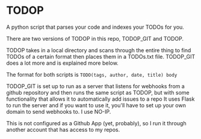 # TODOP
A python script that parses your code and indexes your TODOs for you.

There are two versions of TODOP in this repo, TODOP_GIT and TODOP.

TODOP takes in a local directory and scans through the entire thing to find TODOs of a certain format then places them in a TODOs.txt file. 
TODOP_GIT does a lot more and is explained more below.

The format for both scripts is
`TODO(tags, author, date, title) body`

TODOP_GIT is set up to run as a server that listens for webhooks from a github repository and then runs the same script as TODOP, but with some functionality that allows it to automatically add issues to a repo
It uses Flask to run the server and if you want to use it, you'll have to set up your own domain to send webhooks to. I use NO-IP.

This is not configured as a Github App (yet, probably), so I run it through another account that has access to my repos.
